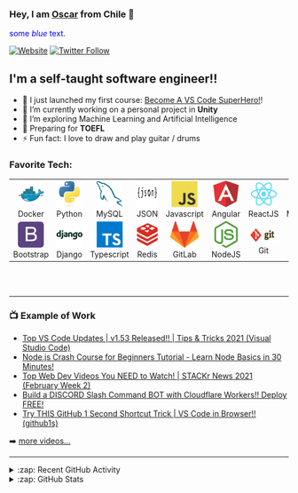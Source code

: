 ### Hey, I am [Oscar][website] from Chile 👋
<span style="color:blue">some *blue* text</span>.


[![Website](https://img.shields.io/website?label=codeSTACKr.com&style=for-the-badge&url=https%3A%2F%2Fcodestackr.com)](https://codestackr.com)
[![Twitter Follow](https://img.shields.io/twitter/follow/codeSTACKr?color=1DA1F2&logo=twitter&style=for-the-badge)](https://twitter.com/intent/follow?original_referer=https%3A%2F%2Fgithub.com%2FcodeSTACKr&screen_name=codeSTACKr)

## I'm a self-taught software engineer!!

- 🔭 I just launched my first course: [Become A VS Code SuperHero!][course]!
- 🌱 I’m currently working on a personal project in **Unity**
- 👯 I’m exploring Machine Learning and Artificial Intelligence
- 🥅 Preparing for **TOEFL**
- ⚡ Fun fact: I love to draw and play guitar / drums

<!-- ### Spotify Playing 🎧

[<img src="https://now-playing-codestackr.vercel.app/api/spotify-playing" alt="codeSTACKr Spotify Playing" width="350" />](https://open.spotify.com/user/swyqyimdc12jajde4vpwd2x1b) -->

<!-- ### Connect with me:

[<img align="left" alt="codeSTACKr.com" width="22px" src="https://raw.githubusercontent.com/iconic/open-iconic/master/svg/globe.svg" />][website]
[<img align="left" alt="codeSTACKr | YouTube" width="22px" src="https://cdn.jsdelivr.net/npm/simple-icons@v3/icons/youtube.svg" />][youtube]
[<img align="left" alt="codeSTACKr | Twitter" width="22px" src="https://cdn.jsdelivr.net/npm/simple-icons@v3/icons/twitter.svg" />][twitter]
[<img align="left" alt="codeSTACKr | LinkedIn" width="22px" src="https://cdn.jsdelivr.net/npm/simple-icons@v3/icons/linkedin.svg" />][linkedin]
[<img align="left" alt="codeSTACKr | Instagram" width="22px" src="https://cdn.jsdelivr.net/npm/simple-icons@v3/icons/instagram.svg" />][instagram]

<br /> -->

### Favorite Tech:

<table>
 <tr>
    <td align="center" width="96"> 
      <a href="#macropower-tech" >
        <img src="./img/docker.svg" height="48" />
      </a>
      <br>Docker
    </td>
    <td align="center" width="96">
      <a href="#macropower-tech" >
        <img src="./img/python.svg" height="48"/>
      </a>
      <br>Python
    </td>
    <td align="center"  width="96">
      <a href="#macropower-tech">
        <img src="./img/mysql1.svg" height="48"/>
      </a>
      <br>MySQL
    </td>
    <td align="center"  width="96">
      <a href="#macropower-tech">
        <img src="./img/json.svg" height="48" />
      </a>
      <br>JSON
    </td>
    <td align="center" width="96">
      <a href="#macropower-tech">
        <img src="./img/javascript.svg" height="48" />
      </a>
      <br>Javascript
    </td>
    <td align="center"  width="96">
      <a href="#macropower-tech">
        <img src="./img/angular.png" height="48" />
      </a>
      <br>Angular
    </td>
    <td align="center" width="96">
      <a href="#macropower-tech" >
        <img src="./img/react.svg" height="48" />
      </a>
      <br>ReactJS
    </td>
    <td align="center" width="96">
      <a href="#macropower-tech" >
        <img src="./img/mongo2.png" height="48" />
      </a>
      <br>MongoDB
    </td>
    <td align="center" width="96">
      <a href="#macropower-tech" >
        <img src="./img/aws.png" height="48" />
      </a>
      <br>Amazon
    </td>
  </tr>

  <tr>
    <td align="center" width="96"> 
      <a href="#macropower-tech" >
        <img src="./img/bootstrap.svg" height="48" />
      </a>
      <br>Bootstrap
    </td>
    <td align="center" width="96">
      <a href="#macropower-tech" >
        <img src="./img/django.png" width="48" />
      </a>
      <br>Django
    </td>
    <td align="center"  width="96">
      <a href="#macropower-tech">
        <img src="./img/typescript.svg" width="48" />
      </a>
      <br>Typescript
    </td>
    <td align="center"  width="96">
      <a href="#macropower-tech">
        <img src="./img/redis.png" height="48" />
      </a>
      <br>Redis
    </td>
    <td align="center" width="96">
      <a href="#macropower-tech">
        <img src="./img/gitlab.png" height="48" />
      </a>
      <br>GitLab
    </td>
    <td align="center"  width="96">
      <a href="#macropower-tech">
        <img src="./img/node.svg" height="48" />
      </a>
      <br>NodeJS
    </td>
    <td align="center" width="96">
      <a href="#macropower-tech" >
        <img src="./img/git.svg" height="33" />
      </a>
      <br>Git
    </td>
    <td align="center" width="96">
      <a href="#macropower-tech" >
        <img src="./img/vue.png" height="48" />
      </a>
      <br>VueJS
    </td>
  </tr>
</table>



<!-- [<img align="left" src="./img/python.svg" height="35" />][cssplaylist]

[<img align="left" src="./img/javascript.svg" height="35" />][cssplaylist]

[<img align="left" src="./img/react.svg" height="35" />][cssplaylist]

[<img align="left" src="./img/docker.svg" height="38" />][cssplaylist]

[<img align="left" src="./img/bootstrap-plain.svg" height="35" />][cssplaylist]

[<img align="left" src="./img/aws.png" height="35" />][cssplaylist]

[<img align="left" src="./img/django.png" height="50" />][cssplaylist]

[<img align="left" src="./img/typescript.svg" height="35" />][cssplaylist]

[<img align="left" src="./img/redis.png" height="26"/>][cssplaylist]

[<img align="left" src="./img/gitlab.png" height="30" />][cssplaylist]

[<img align="left" src="./img/node.svg" height="35" />][cssplaylist]

[<img align="left" src="./img/json.svg" height="35" />][cssplaylist]

[<img align="left" src="./img/mysql.svg" height="35" />][cssplaylist]

[<img align="left" src="./img/git.svg" height="35" />][cssplaylist]

<img align="left" src="./img/mongo.png" height="35" /> -->


<br />
<br />

---

### 📺 Example of Work

<!-- YOUTUBE:START -->
- [Top VS Code Updates | v1.53 Released!! | Tips & Tricks 2021 (Visual Studio Code)](https://www.youtube.com/watch?v=vTf_KPsD0pQ)
- [Node.js Crash Course for Beginners Tutorial - Learn Node Basics in 30 Minutes!](https://www.youtube.com/watch?v=2LUdnb-mls0)
- [Top Web Dev Videos You NEED to Watch! | STACKr News 2021 (February Week 2)](https://www.youtube.com/watch?v=V2HUBo0P_BA)
- [Build a DISCORD Slash Command BOT with Cloudflare Workers!! Deploy FREE!](https://www.youtube.com/watch?v=xRt9PwphmY8)
- [Try THIS GitHub 1 Second Shortcut Trick | VS Code in Browser!! (github1s)](https://www.youtube.com/watch?v=AXXwgJJVeiQ)
<!-- YOUTUBE:END -->

➡️ [more videos...](https://youtube.com/codestackr)

---

<details>
  <summary>:zap: Recent GitHub Activity</summary>
  
<!--START_SECTION:activity-->
1. ❗️ Closed issue [#8](https://github.com/codeSTACKr/free-developer-resources/issues/8) in [codeSTACKr/free-developer-resources](https://github.com/codeSTACKr/free-developer-resources)
2. 🗣 Commented on [#8](https://github.com/codeSTACKr/free-developer-resources/issues/8) in [codeSTACKr/free-developer-resources](https://github.com/codeSTACKr/free-developer-resources)
3. 🗣 Commented on [#7](https://github.com/codeSTACKr/free-developer-resources/issues/7) in [codeSTACKr/free-developer-resources](https://github.com/codeSTACKr/free-developer-resources)
4. 🎉 Merged PR [#7](https://github.com/codeSTACKr/free-developer-resources/pull/7) in [codeSTACKr/free-developer-resources](https://github.com/codeSTACKr/free-developer-resources)
5. 🗣 Commented on [#3](https://github.com/codeSTACKr/codestackr-vscode-theme/issues/3) in [codeSTACKr/codestackr-vscode-theme](https://github.com/codeSTACKr/codestackr-vscode-theme)
<!--END_SECTION:activity-->

</details>

<details>
  <summary>:zap: GitHub Stats</summary>

  <img align="left" alt="codeSTACKr's GitHub Stats" src="https://github-readme-stats.codestackr.vercel.app/api?username=codeSTACKr&show_icons=true&hide_border=true" />

</details>

[website]: https://codeSTACKr.com
[course]: http://vsCodeHero.com
[twitter]: https://twitter.com/codeSTACKr
[youtube]: https://youtube.com/codeSTACKr
[instagram]: https://instagram.com/codeSTACKr
[linkedin]: https://linkedin.com/in/codeSTACKr
[webdevplaylist]: https://www.youtube.com/playlist?list=PLkwxH9e_vrAJ0WbEsFA9W3I1W-g_BTsbt
[jsplaylist]: https://www.youtube.com/playlist?list=PLkwxH9e_vrALRJKu7wfXby3MKeflhTu6B
[cssplaylist]: https://www.youtube.com/playlist?list=PLkwxH9e_vrALSdvZuEh6gqQdmDoDIoqz4
[reactplaylist]: https://www.youtube.com/playlist?list=PLkwxH9e_vrAK4TdffpxKY3QGyHCpxFcQ0
